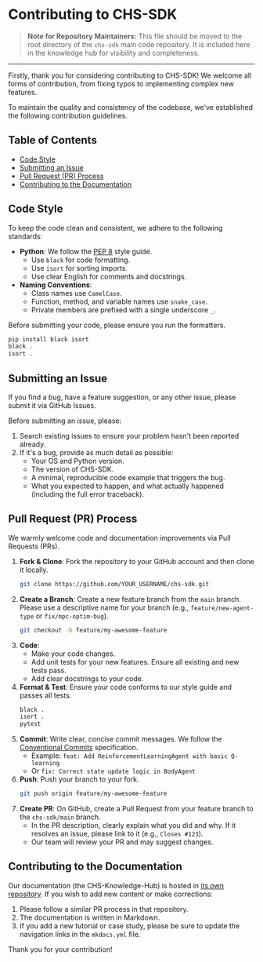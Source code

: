 # Contributing to CHS-SDK

> **Note for Repository Maintainers:** This file should be moved to the root directory of the `chs-sdk` main code repository. It is included here in the knowledge hub for visibility and completeness.

---

Firstly, thank you for considering contributing to CHS-SDK! We welcome all forms of contribution, from fixing typos to implementing complex new features.

To maintain the quality and consistency of the codebase, we've established the following contribution guidelines.

## Table of Contents

- [Code Style](#code-style)
- [Submitting an Issue](#submitting-an-issue)
- [Pull Request (PR) Process](#pull-request-pr-process)
- [Contributing to the Documentation](#contributing-to-the-documentation)

## Code Style

To keep the code clean and consistent, we adhere to the following standards:

- **Python**: We follow the [PEP 8](https://www.python.org/dev/peps/pep-0008/) style guide.
  - Use `black` for code formatting.
  - Use `isort` for sorting imports.
  - Use clear English for comments and docstrings.
- **Naming Conventions**:
  - Class names use `CamelCase`.
  - Function, method, and variable names use `snake_case`.
  - Private members are prefixed with a single underscore `_`.

Before submitting your code, please ensure you run the formatters.

```bash
pip install black isort
black .
isort .
```

## Submitting an Issue

If you find a bug, have a feature suggestion, or any other issue, please submit it via GitHub Issues.

Before submitting an issue, please:
1.  Search existing issues to ensure your problem hasn't been reported already.
2.  If it's a bug, provide as much detail as possible:
    -   Your OS and Python version.
    -   The version of CHS-SDK.
    -   A minimal, reproducible code example that triggers the bug.
    -   What you expected to happen, and what actually happened (including the full error traceback).

## Pull Request (PR) Process

We warmly welcome code and documentation improvements via Pull Requests (PRs).

1.  **Fork & Clone**: Fork the repository to your GitHub account and then clone it locally.
    ```bash
    git clone https://github.com/YOUR_USERNAME/chs-sdk.git
    ```
2.  **Create a Branch**: Create a new feature branch from the `main` branch. Please use a descriptive name for your branch (e.g., `feature/new-agent-type` or `fix/mpc-optim-bug`).
    ```bash
    git checkout -b feature/my-awesome-feature
    ```
3.  **Code**:
    -   Make your code changes.
    -   Add unit tests for your new features. Ensure all existing and new tests pass.
    -   Add clear docstrings to your code.
4.  **Format & Test**: Ensure your code conforms to our style guide and passes all tests.
    ```bash
    black .
    isort .
    pytest
    ```
5.  **Commit**: Write clear, concise commit messages. We follow the [Conventional Commits](https://www.conventionalcommits.org/) specification.
    -   Example: `feat: Add ReinforcementLearningAgent with basic Q-learning`
    -   Or `fix: Correct state update logic in BodyAgent`
6.  **Push**: Push your branch to your fork.
    ```bash
    git push origin feature/my-awesome-feature
    ```
7.  **Create PR**: On GitHub, create a Pull Request from your feature branch to the `chs-sdk/main` branch.
    -   In the PR description, clearly explain what you did and why. If it resolves an issue, please link to it (e.g., `Closes #123`).
    -   Our team will review your PR and may suggest changes.

## Contributing to the Documentation

Our documentation (the CHS-Knowledge-Hub) is hosted in [its own repository](https://github.com/your-org/chs-knowledge-hub). If you wish to add new content or make corrections:
1.  Please follow a similar PR process in that repository.
2.  The documentation is written in Markdown.
3.  If you add a new tutorial or case study, please be sure to update the navigation links in the `mkdocs.yml` file.

Thank you for your contribution!
